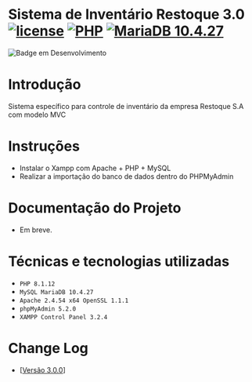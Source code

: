# Sistema de Inventário Restoque 3.0 [![license](https://img.shields.io/badge/license-Apache%202.4.54-blue.svg)](http://www.apache.org/licenses/LICENSE-2.0) [![PHP](https://img.shields.io/badge/license-PHP%208.1.12-blue.svg)](#) [![MariaDB 10.4.27](https://img.shields.io/badge/license-PHP%208.1.12-blue.svg)](#)

![Badge em Desenvolvimento](http://img.shields.io/static/v1?label=STATUS&message=EM%20DESENVOLVIMENTO&color=GREEN&style=for-the-badge)

# Introdução

Sistema específico para controle de inventário da empresa Restoque S.A com modelo MVC

# Instruções

- Instalar o Xampp com Apache + PHP + MySQL
- Realizar a importação do banco de dados dentro do PHPMyAdmin

# Documentação do Projeto

- Em breve.

# Técnicas e tecnologias utilizadas

- `PHP 8.1.12`
- `MySQL MariaDB 10.4.27`
- `Apache 2.4.54 x64 OpenSSL 1.1.1`
- `phpMyAdmin 5.2.0`
- `XAMPP Control Panel 3.2.4`

# Change Log

- [[Versão 3.0.0](https://github.com/fcorrea82/estoque_wind_3.0/blob/master/changelog.md)]
